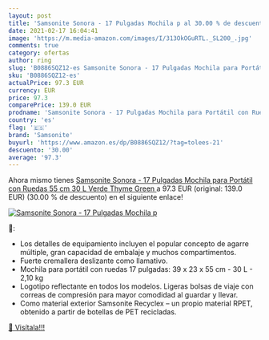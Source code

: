 ```yaml
---
layout: post
title: 'Samsonite Sonora - 17 Pulgadas Mochila p al 30.00 % de descuento'
date: 2021-02-17 16:04:41
image: 'https://m.media-amazon.com/images/I/313OkOGuRTL._SL200_.jpg'
comments: true
category: ofertas
author: ring
slug: 'B0886SQZ12-es Samsonite Sonora - 17 Pulgadas Mochila para Portátil con...'
sku: 'B0886SQZ12-es'
actualPrice: 97.3 EUR
currency: EUR
price: 97.3
comparePrice: 139.0 EUR
prodname: 'Samsonite Sonora - 17 Pulgadas Mochila para Portátil con Ruedas  55 cm  30 L  Verde  Thyme Green '
country: 'es'
flag: '🇪🇸'
brand: 'Samsonite'
buyurl: 'https://www.amazon.es/dp/B0886SQZ12/?tag=tolees-21'
descuento: '30.00'
average: '97.3'
---
```


Ahora mismo tienes [Samsonite Sonora - 17 Pulgadas Mochila para Portátil con Ruedas  55 cm  30 L  Verde  Thyme Green ](https://www.amazon.es/dp/B0886SQZ12/?tag=tolees-21) a 97.3 EUR (original: 139.0 EUR) (30.00 %  de descuento) en el siguiente enlace!

[![Samsonite Sonora - 17 Pulgadas Mochila p](https://m.media-amazon.com/images/I/313OkOGuRTL._SL200_.jpg)](https://www.amazon.es/dp/B0886SQZ12/?tag=tolees-21)

🔎:

- Los detalles de equipamiento incluyen el popular concepto de agarre múltiple, gran capacidad de embalaje y muchos compartimentos.
- Fuerte cremallera deslizante como llamativo.
- Mochila para portátil con ruedas 17 pulgadas: 39 x 23 x 55 cm - 30 L - 2,10 kg
- Logotipo reflectante en todos los modelos. Ligeras bolsas de viaje con correas de compresión para mayor comodidad al guardar y llevar.
- Como material exterior Samsonite Recyclex – un propio material RPET, obtenido a partir de botellas de PET recicladas.

[🛒 Visítala!!!](https://www.amazon.es/dp/B0886SQZ12/?tag=tolees-21)
